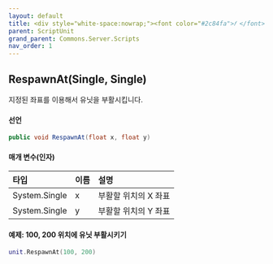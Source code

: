 ```yaml
---
layout: default
title: <div style="white-space:nowrap;"><font color="#2c84fa">𝑓 </font>RespawnAt</div>
parent: ScriptUnit
grand_parent: Commons.Server.Scripts
nav_order: 1
---
```


<!-- 아래로 편집 -->


## RespawnAt(Single, Single)
지정된 좌표를 이용해서 유닛을 부활시킵니다.

#### 선언
```cs
public void RespawnAt(float x, float y)
```

#### 매개 변수(인자)

|타입|이름|설명|
|:-|:-|:-|
|System.Single|x|부활할 위치의 X 좌표|
|System.Single|y|부활할 위치의 Y 좌표|

#### 예제: 100, 200 위치에 유닛 부활시키기
```lua
unit.RespawnAt(100, 200)
```